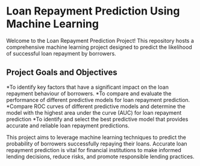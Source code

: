 # Loan Repayment Prediction Using Machine Learning

Welcome to the Loan Repayment Prediction Project! This repository hosts a comprehensive machine learning project designed to predict the likelihood of successful loan repayment by borrowers.

## Project Goals and Objectives
*To identify key factors that have a significant impact on the loan repayment behaviour of borrowers. 
*To compare and evaluate the performance of different predictive models for loan repayment prediction.
*Compare ROC curves of different predictive models and determine the model with the highest area under the curve (AUC) for loan repayment prediction
*To identify and select the best predictive model that provides accurate and reliable loan repayment predictions.

This project aims to leverage machine learning techniques to predict the probability of borrowers successfully repaying their loans. Accurate loan repayment prediction is vital for financial institutions to make informed lending decisions, reduce risks, and promote responsible lending practices.


